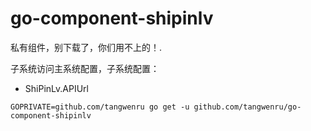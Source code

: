 # go-component-shipinlv
私有组件，别下载了，你们用不上的！.



子系统访问主系统配置，子系统配置：
- ShiPinLv.APIUrl


```shell
GOPRIVATE=github.com/tangwenru go get -u github.com/tangwenru/go-component-shipinlv
```